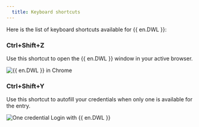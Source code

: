 ```yaml
---
  title: Keyboard shortcuts
---
```

Here is the list of keyboard shortcuts available for {{ en.DWL }}:  

### Ctrl+Shift+Z

Use this shortcut to open the {{ en.DWL }} window in your active browser.  

![{{ en.DWL }} in Chrome](https://webdevolutions.azureedge.net/docs/en/dwl/Dwl4029.png)

### Ctrl+Shift+Y 

Use this shortcut to autofill your credentials when only one is available for the entry.  

![One credential Login with {{ en.DWL }}](https://webdevolutions.azureedge.net/docs/en/dwl/Dwl4030.png)
